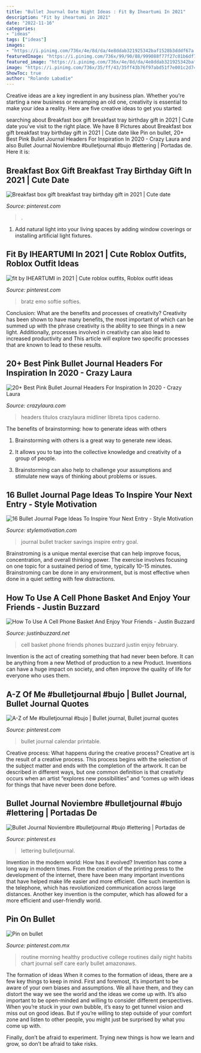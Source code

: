 ```yaml
---
title: "Bullet Journal Date Night Ideas : Fit By Iheartumi In 2021"
description: "Fit by iheartumi in 2021"
date: "2022-11-16"
categories:
- "ideas"
tags: ["ideas"]
images:
- "https://i.pinimg.com/736x/4e/8d/da/4e8ddab321925342baf1528b3dddf67a.jpg"
featuredImage: "https://i.pinimg.com/736x/99/90/88/999088f77f27c01b6df7305f84f7a6f5.jpg"
featured_image: "https://i.pinimg.com/736x/4e/8d/da/4e8ddab321925342baf1528b3dddf67a.jpg"
image: "https://i.pinimg.com/736x/35/ff/43/35ff43b76f97abd51f7e001c2d74e0ab--bullet-journal-menu.jpg"
ShowToc: true
author: "Rolando Labadie"
---
```



Creative ideas are a key ingredient in any business plan. Whether you're starting a new business or revamping an old one, creativity is essential to make your idea a reality. Here are five creative ideas to get you started: 

	

		
searching about Breakfast box gift breakfast tray birthday gift in 2021 | Cute date you've visit to the right place. We have 8 Pictures about Breakfast box gift breakfast tray birthday gift in 2021 | Cute date like Pin on bullet, 20+ Best Pink Bullet Journal Headers For Inspiration In 2020 - Crazy Laura and also Bullet Journal Noviembre #bulletjournal #bujo #lettering | Portadas de. Here it is:
		
    
## Breakfast Box Gift Breakfast Tray Birthday Gift In 2021 | Cute Date

<img loading=lazy src="https://i.pinimg.com/736x/4e/8d/da/4e8ddab321925342baf1528b3dddf67a.jpg" onerror="this.onerror=null;this.src='https://tse1.mm.bing.net/th?id=OIP.WDZiq6tkfuqX2KlrS-nwiwHaJ3&amp;pid=15.1';" alt="Breakfast box gift breakfast tray birthday gift in 2021 | Cute date">

_Source: pinterest.com_

>. 

	

1. Add natural light into your living spaces by adding window coverings or installing artificial light fixtures.

    
## Fit By IHEARTUMI In 2021 | Cute Roblox Outfits, Roblox Outfit Ideas

<img loading=lazy src="https://i.pinimg.com/736x/15/cd/e6/15cde65bb1dd2c0ef34df405825606a3.jpg" onerror="this.onerror=null;this.src='https://tse4.mm.bing.net/th?id=OIP.M8I1s7asizanI7IfN3aMUQHaNX&amp;pid=15.1';" alt="fit by IHEARTUMI in 2021 | Cute roblox outfits, Roblox outfit ideas">

_Source: pinterest.com_

>bratz emo softie softies. 

	

Conclusion: What are the benefits and processes of creativity?
Creativity has been shown to have many benefits, the most important of which can be summed up with the phrase creativity is the ability to see things in a new light. Additionally, processes involved in creativity can also lead to increased productivity and This article will explore two specific processes that are known to lead to these results.

    
## 20+ Best Pink Bullet Journal Headers For Inspiration In 2020 - Crazy Laura

<img loading=lazy src="https://p7t2r7c4.stackpathcdn.com/wp-content/uploads/2020/04/midliner-title-examples.jpg" onerror="this.onerror=null;this.src='https://tse2.mm.bing.net/th?id=OIP.nM3UiB_YJnoNA22SE8tf6wHaLH&amp;pid=15.1';" alt="20+ Best Pink Bullet Journal Headers For Inspiration In 2020 - Crazy Laura">

_Source: crazylaura.com_

>headers titulos crazylaura midliner libreta tipos caderno. 

	

The benefits of brainstorming: how to generate ideas with others
1. Brainstorming with others is a great way to generate new ideas.
2. It allows you to tap into the collective knowledge and creativity of a group of people.

3. Brainstorming can also help to challenge your assumptions and stimulate new ways of thinking about problems or issues.

    
## 16 Bullet Journal Page Ideas To Inspire Your Next Entry - Style Motivation

<img loading=lazy src="https://craftsonfire.com/wp-content/uploads/2018/01/bullet-journal-ideas-savings-tracker.jpg" onerror="this.onerror=null;this.src='https://tse4.mm.bing.net/th?id=OIP.24PtIZrITFqYWC6VgINCpQHaLH&amp;pid=15.1';" alt="16 Bullet Journal Page Ideas To Inspire Your Next Entry - Style Motivation">

_Source: stylemotivation.com_

>journal bullet tracker savings inspire entry goal. 

	

Brainstroming is a unique mental exercise that can help improve focus, concentration, and overall thinking power. The exercise involves focusing on one topic for a sustained period of time, typically 10-15 minutes. Brainstroming can be done in any environment, but is most effective when done in a quiet setting with few distractions.

    
## How To Use A Cell Phone Basket And Enjoy Your Friends - Justin Buzzard

<img loading=lazy src="https://www.justinbuzzard.net/wp-content/uploads/2015/02/cell2bphone2bbasket.jpg" onerror="this.onerror=null;this.src='https://tse2.mm.bing.net/th?id=OIP.zky6yz-ccD3OwVC8TwAL3gHaJ6&amp;pid=15.1';" alt="How To Use A Cell Phone Basket And Enjoy Your Friends - Justin Buzzard">

_Source: justinbuzzard.net_

>cell basket phone friends phones buzzard justin enjoy february. 

	

Invention is the act of creating something that had never been before. It can be anything from a new Method of production to a new Product. Inventions can have a huge impact on society, and often improve the quality of life for everyone who uses them.

    
## A-Z Of Me #bulletjournal #bujo | Bullet Journal, Bullet Journal Quotes

<img loading=lazy src="https://i.pinimg.com/736x/35/ff/43/35ff43b76f97abd51f7e001c2d74e0ab--bullet-journal-menu.jpg" onerror="this.onerror=null;this.src='https://tse3.mm.bing.net/th?id=OIP.31iQHsyGX-SisefBrVCVdQHaJ3&amp;pid=15.1';" alt="A-Z of Me #bulletjournal #bujo | Bullet journal, Bullet journal quotes">

_Source: pinterest.com_

>bullet journal calendar printable. 

	

Creative process: What happens during the creative process?
Creative art is the result of a creative process. This process begins with the selection of the subject matter and ends with the completion of the artwork. It can be described in different ways, but one common definition is that creativity occurs when an artist “explores new possibilities” and “comes up with ideas for things that have never been done before.

    
## Bullet Journal Noviembre #bulletjournal #bujo #lettering | Portadas De

<img loading=lazy src="https://i.pinimg.com/736x/ea/ec/a9/eaeca9726c55d4561437efaccfbd0448.jpg" onerror="this.onerror=null;this.src='https://tse1.mm.bing.net/th?id=OIP.I82jSQ4CzunpP5gRg8wkugHaJ3&amp;pid=15.1';" alt="Bullet Journal Noviembre #bulletjournal #bujo #lettering | Portadas de">

_Source: pinterest.es_

>lettering bulletjournal. 

	

Invention in the modern world: How has it evolved?
Invention has come a long way in modern times. From the creation of the printing press to the development of the internet, there have been many important inventions that have helped make life easier and more efficient. One such invention is the telephone, which has revolutionized communication across large distances. Another key invention is the computer, which has allowed for a more efficient and user-friendly world.

    
## Pin On Bullet

<img loading=lazy src="https://i.pinimg.com/736x/99/90/88/999088f77f27c01b6df7305f84f7a6f5.jpg" onerror="this.onerror=null;this.src='https://tse4.mm.bing.net/th?id=OIP.x5M3fJPMl6p8jSZyBUvF8wHaLG&amp;pid=15.1';" alt="Pin on bullet">

_Source: pinterest.com.mx_

>routine morning healthy productive college routines daily night habits chart journal self care early bullet amazonaws. 

	

The formation of ideas
When it comes to the formation of ideas, there are a few key things to keep in mind. First and foremost, it’s important to be aware of your own biases and assumptions. We all have them, and they can distort the way we see the world and the ideas we come up with.
It’s also important to be open-minded and willing to consider different perspectives. When you’re stuck in your own bubble, it’s easy to get tunnel vision and miss out on good ideas. But if you’re willing to step outside of your comfort zone and listen to other people, you might just be surprised by what you come up with.

Finally, don’t be afraid to experiment. Trying new things is how we learn and grow, so don’t be afraid to take risks.

